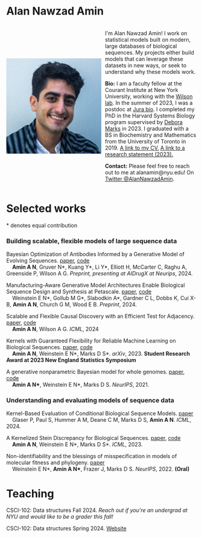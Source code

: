 # Alan Nawzad Amin

<div style="display: flex; flex-wrap: wrap; align-items: center;">
  <img src="/assets/zUg6W86__400x400.jpg" alt="Alan Nawzad Amin" align="left" width="302" style="max-width: 50%; height: auto; margin-right: 10px; display: block;">

  <div style="flex: 1; min-width: 200px;">
    <p>I'm Alan Nawzad Amin!
    I work on statistical models built on modern, large databases of biological sequences.
    My projects either build models that can leverage these datasets in new ways, or seek to understand why these models work.</p>
    <p><strong>Bio:</strong> I am a faculty fellow at the Courant Institute at New York University, working with the <a href="https://cims.nyu.edu/~andrewgw/">Wilson lab</a>.
    In the summer of 2023, I was a postdoc at <a href="https://www.jura.bio">Jura bio</a>.
    I completed my PhD in the Harvard Systems Biology program supervised by <a href="https://www.deboramarkslab.com/">Debora Marks</a> in 2023.
    I graduated with a BS in Biochemistry and Mathematics from the University of Toronto in 2019.
    <a href="https://github.com/AlanNawzadAmin/alannawzadamin.github.io/blob/main/assets/Alan_Amin_CV.pdf?raw=true">A link to my CV.</a>
    <a href="https://github.com/AlanNawzadAmin/alannawzadamin.github.io/blob/main/assets/Research_statement.pdf?raw=true">A link to a research statement (2023).</a>
    <p><strong>Contact:</strong> Please feel free to reach out to me at alanamin@nyu.edu! On <a href="https://x.com/AlanNawzadAmin">Twitter @AlanNawzadAmin</a>.</p>
    </p>
  </div>
</div>



# Selected works
\* denotes equal contribution

### Building scalable, flexible models of large sequence data

Bayesian Optimization of Antibodies Informed by a Generative Model of Evolving Sequences. [paper]([https://openreview.net/pdf?id=E48QvQppIN](https://arxiv.org/abs/2412.07763)), [code](https://github.com/AlanNawzadAmin/CloneBO)  
&nbsp;&nbsp;&nbsp;&nbsp;**Amin A N**, Gruver N\*, Kuang Y\*, Li Y\*, Elliott H, McCarter C, Raghu A, Greenside P, Wilson A G.  *Preprint, presenting at AIDrugX at Neurips*, 2024. 

Manufacturing-Aware Generative Model Architectures Enable Biological Sequence Design and Synthesis at Petascale. [paper](https://www.biorxiv.org/content/10.1101/2024.09.13.612900v2), [code](https://github.com/debbiemarkslab/variational-synthesis)  
&nbsp;&nbsp;&nbsp;&nbsp;Weinstein E N\*, Gollub M G\*, Slabodkin A\*, Gardner C L, Dobbs K, Cui X-B, **Amin A N**, Church G M, Wood E B. *Preprint*, 2024. 

Scalable and Flexible Causal Discovery with an Efficient Test for Adjacency. [paper](https://arxiv.org/abs/2406.09177), [code](https://github.com/AlanNawzadAmin/DAT-graph)  
&nbsp;&nbsp;&nbsp;&nbsp;**Amin A N**, Wilson A G. *ICML*, 2024 

Kernels with Guaranteed Flexibility for Reliable Machine Learning on Biological Sequences. [paper](https://arxiv.org/abs/2304.03775), [code](https://github.com/AlanNawzadAmin/Kernels-with-guarantees)  
&nbsp;&nbsp;&nbsp;&nbsp;**Amin A N**, Weinstein E N\*, Marks D S\*. *arXiv*, 2023. **Student Research Award at 2023 New England Statistics Symposium** 

A generative nonparametric Bayesian model for whole genomes. [paper](https://proceedings.neurips.cc/paper/2021/hash/e9dcb63ca828d0e00cd05b445099ed2e-Abstract.html), [code](https://github.com/debbiemarkslab/BEAR)  
&nbsp;&nbsp;&nbsp;&nbsp;**Amin A N\***, Weinstein E N\*, Marks D S. *NeurIPS*, 2021.

### Understanding and evaluating models of sequence data

Kernel-Based Evaluation of Conditional Biological Sequence Models. [paper](https://openreview.net/pdf?id=2dlmcTXfcY)  
&nbsp;&nbsp;&nbsp;&nbsp;Glaser P, Paul S, Hummer A M, Deane C M, Marks D S, **Amin A N**. *ICML*, 2024.

A Kernelized Stein Discrepancy for Biological Sequences.  [paper](https://proceedings.mlr.press/v202/amin23a.html), [code](https://github.com/AlanNawzadAmin/KSD-B/)  
&nbsp;&nbsp;&nbsp;&nbsp;**Amin A N**, Weinstein E N\*, Marks D S\*. *ICML*, 2023.

Non-identifiability and the blessings of misspecification in models of molecular fitness and phylogeny. [paper](https://proceedings.neurips.cc/paper_files/paper/2022/file/247e592848391fe01f153f179c595090-Paper-Conference.pdf)  
&nbsp;&nbsp;&nbsp;&nbsp;Weinstein E N\*, **Amin A N\***, Frazer J, Marks D S. *NeurIPS*, 2022. **(Oral)** 

# Teaching

CSCI-102: Data structures Fall 2024. *Reach out if you're an undergrad at NYU and would like to be a grader this fall!*

CSCI-102: Data structures Spring 2024. [Website](https://github.com/AlanNawzadAmin/CSCI-UA-201-011-Spring-2024)


